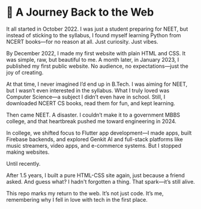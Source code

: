 # 🌱 A Journey Back to the Web 

It all started in October 2022. I was just a student preparing for NEET, but instead of sticking to the syllabus, I found myself learning Python from NCERT books—for no reason at all. Just curiosity. Just vibes.

By December 2022, I made my first website with plain HTML and CSS. It was simple, raw, but beautiful to me. A month later, in January 2023, I published my first public website. No audience, no expectations—just the joy of creating.

At that time, I never imagined I’d end up in B.Tech. I was aiming for NEET, but I wasn’t even interested in the syllabus. What I truly loved was Computer Science—a subject I didn’t even have in school. Still, I downloaded NCERT CS books, read them for fun, and kept learning.

Then came NEET. A disaster. I couldn’t make it to a government MBBS college, and that heartbreak pushed me toward engineering in 2024.

In college, we shifted focus to Flutter app development—I made apps, built Firebase backends, and explored Genkit AI and full-stack platforms like music streamers, video apps, and e-commerce systems. But I stopped making websites.

Until recently.

After 1.5 years, I built a pure HTML-CSS site again, just because a friend asked. And guess what? I hadn't forgotten a thing. That spark—it’s still alive.

This repo marks my return to the web. It’s not just code.
It’s me, remembering why I fell in love with tech in the first place.
